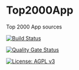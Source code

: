 # Top2000App
Top 2000 App sources

[![Build Status](https://dev.azure.com/Chroomsoft/Top2000App/_apis/build/status/Top2000?branchName=main)](https://dev.azure.com/Chroomsoft/Top2000App/_build/latest?definitionId=50&branchName=main)

[![Quality Gate Status](https://sonarcloud.io/api/project_badges/measure?project=Top2000&metric=alert_status)](https://sonarcloud.io/dashboard?id=Top2000)

[![License: AGPL v3](https://img.shields.io/badge/License-AGPL%20v3-blue.svg)](https://www.gnu.org/licenses/agpl-3.0)

